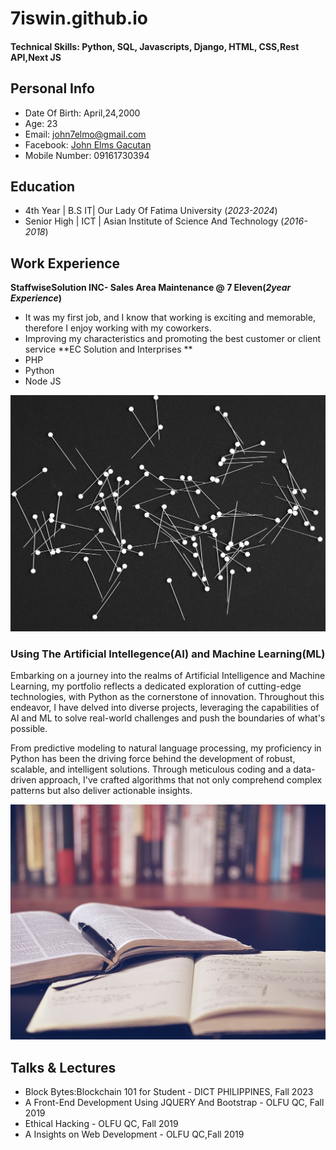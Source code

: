 # 7iswin.github.io

#### Technical Skills: Python, SQL, Javascripts, Django, HTML, CSS,Rest API,Next JS

## Personal Info 
- Date Of Birth: April,24,2000
- Age: 23
- Email: john7elmo@gmail.com
- Facebook: [John Elms Gacutan](https://www.facebook.com/7iswin/)
- Mobile Number: 09161730394

## Education
- 4th Year  | B.S  IT| Our Lady Of Fatima University (_2023-2024_)								       		
- Senior High  |	ICT  | Asian Institute of Science And Technology (_2016-2018_)	 			        		

## Work Experience
**StaffwiseSolution INC- Sales Area Maintenance @ 7 Eleven(_2year Experience_)**
- It was my first job, and I know that working is exciting and memorable, therefore I enjoy working with my coworkers.
- Improving my characteristics and promoting the best customer or client service
**EC Solution and Interprises **
- PHP
- Python
- Node JS



![EEG Band Discovery](/assets/img/neutral.jpg)

### Using The Artificial Intellegence(AI) and Machine Learning(ML)

Embarking on a journey into the realms of Artificial Intelligence and Machine Learning, my portfolio reflects a dedicated exploration of cutting-edge technologies, with Python as the cornerstone of innovation. Throughout this endeavor, I have delved into diverse projects, leveraging the capabilities of AI and ML to solve real-world challenges and push the boundaries of what's possible.

From predictive modeling to natural language processing, my proficiency in Python has been the driving force behind the development of robust, scalable, and intelligent solutions. Through meticulous coding and a data-driven approach, I've crafted algorithms that not only comprehend complex patterns but also deliver actionable insights.

![Journey Study](/assets/img/book.PNG)

## Talks & Lectures
- Block Bytes:Blockchain 101 for Student - DICT PHILIPPINES, Fall 2023
- A Front-End Development Using JQUERY And Bootstrap - OLFU QC, Fall 2019
- Ethical Hacking - OLFU QC, Fall 2019
- A Insights on Web Development - OLFU QC,Fall 2019





